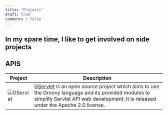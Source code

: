 ```yaml
---
title: "Projects"
draft: true
comments : false
---
```


## In my spare time, I like to get involved on side projects

## APIS

Project | Description
--- | ---
![GServlet](../images/gservlet.png) | [GServlet](https://github.com/GServlet/gservlet-api) is an open source project which aims to use the Groovy language and its provided modules to simplify Servlet API web development. It is released under the Apache 2.0 license.